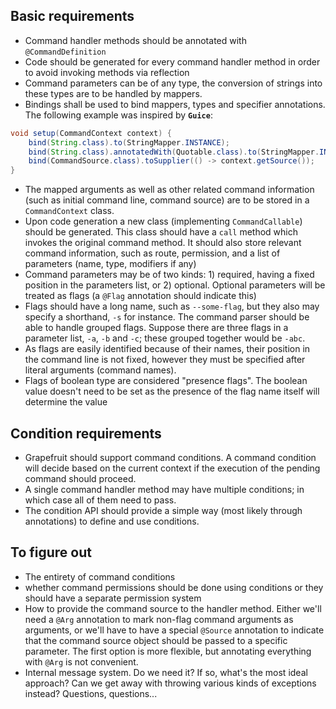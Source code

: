 ## Basic requirements
- Command handler methods should be annotated with `@CommandDefinition`
- Code should be generated for every command handler method in order to avoid invoking methods via reflection
- Command parameters can be of any type, the conversion of strings into these types are to be handled by mappers.
- Bindings shall be used to bind mappers, types and specifier annotations. The following example was inspired by **`Guice`**:
```java
void setup(CommandContext context) {
    bind(String.class).to(StringMapper.INSTANCE);
    bind(String.class).annotatedWith(Quotable.class).to(StringMapper.INSTANCE);
    bind(CommandSource.class).toSupplier(() -> context.getSource());
}
```
- The mapped arguments as well as other related command information (such as initial command line, command source) are to be stored in a `CommandContext` class.
- Upon code generation a new class (implementing `CommandCallable`) should be generated. This class should have a `call` method which invokes the original command method. It should also store relevant command information, such as route, permission, and a list of parameters (name, type, modifiers if any)
- Command parameters may be of two kinds: 1) required, having a fixed position in the parameters list, or 2) optional. Optional parameters will be treated as flags (a `@Flag` annotation should indicate this)
- Flags should have a long name, such as `--some-flag`, but they also may specify a shorthand, `-s` for instance. The command parser should be able to handle grouped flags. Suppose there are three flags in a parameter list, `-a`, `-b` and `-c`; these grouped together would be `-abc`.
- As flags are easily identified because of their names, their position in the command line is not fixed, however they must be specified after literal arguments (command names).
- Flags of boolean type are considered "presence flags". The boolean value doesn't need to be set as the presence of the flag name itself will determine the value

## Condition requirements
- Grapefruit should support command conditions. A command condition will decide based on the current context if the execution of the pending command should proceed.
- A single command handler method may have multiple conditions; in which case all of them need to pass.
- The condition API should provide a simple way (most likely through annotations) to define and use conditions.

## To figure out
- The entirety of command conditions
- whether command permissions should be done using conditions or they should have a separate permission system
- How to provide the command source to the handler method. Either we'll need a `@Arg` annotation to mark non-flag command arguments as arguments, or we'll have to have a special `@Source` annotation to indicate that the command source object should be passed to a specific parameter. The first option is more flexible, but annotating everything with `@Arg` is not convenient.
- Internal message system. Do we need it? If so, what's the most ideal approach? Can we get away with throwing various kinds of exceptions instead? Questions, questions...
